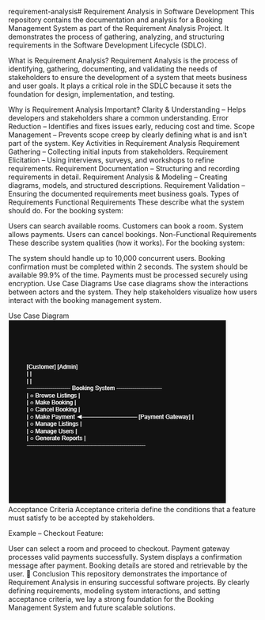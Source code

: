requirement-analysis# Requirement Analysis in Software Development
This repository contains the documentation and analysis for a Booking Management System as part of the Requirement Analysis Project.
It demonstrates the process of gathering, analyzing, and structuring requirements in the Software Development Lifecycle (SDLC).

What is Requirement Analysis?
Requirement Analysis is the process of identifying, gathering, documenting, and validating the needs of stakeholders to ensure the development of a system that meets business and user goals.
It plays a critical role in the SDLC because it sets the foundation for design, implementation, and testing.

Why is Requirement Analysis Important?
Clarity & Understanding – Helps developers and stakeholders share a common understanding.
Error Reduction – Identifies and fixes issues early, reducing cost and time.
Scope Management – Prevents scope creep by clearly defining what is and isn’t part of the system.
Key Activities in Requirement Analysis
Requirement Gathering – Collecting initial inputs from stakeholders.
Requirement Elicitation – Using interviews, surveys, and workshops to refine requirements.
Requirement Documentation – Structuring and recording requirements in detail.
Requirement Analysis & Modeling – Creating diagrams, models, and structured descriptions.
Requirement Validation – Ensuring the documented requirements meet business goals.
Types of Requirements
Functional Requirements
These describe what the system should do.
For the booking system:

Users can search available rooms.
Customers can book a room.
System allows payments.
Users can cancel bookings.
Non-Functional Requirements
These describe system qualities (how it works).
For the booking system:

The system should handle up to 10,000 concurrent users.
Booking confirmation must be completed within 2 seconds.
The system should be available 99.9% of the time.
Payments must be processed securely using encryption.
Use Case Diagrams
Use case diagrams show the interactions between actors and the system.
They help stakeholders visualize how users interact with the booking management system.

Use Case Diagram
![Use Case Diagram](alx-booking-uc.png)
Acceptance Criteria
Acceptance criteria define the conditions that a feature must satisfy to be accepted by stakeholders.

Example – Checkout Feature:

User can select a room and proceed to checkout.
Payment gateway processes valid payments successfully.
System displays a confirmation message after payment.
Booking details are stored and retrievable by the user.
📌 Conclusion
This repository demonstrates the importance of Requirement Analysis in ensuring successful software projects.
By clearly defining requirements, modeling system interactions, and setting acceptance criteria, we lay a strong foundation for the Booking Management System and future scalable solutions.
